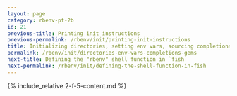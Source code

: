 ```yaml
---
layout: page
category: rbenv-pt-2b
id: 21
previous-title: Printing init instructions
previous-permalink: /rbenv/init/printing-init-instructions
title: Initializing directories, setting env vars, sourcing completions, rehashing gems
permalink: /rbenv/init/directories-env-vars-completions-gems
next-title: Defining the "rbenv" shell function in `fish`
next-permalink: /rbenv/init/defining-the-shell-function-in-fish
---
```


{% include_relative 2-f-5-content.md %}
